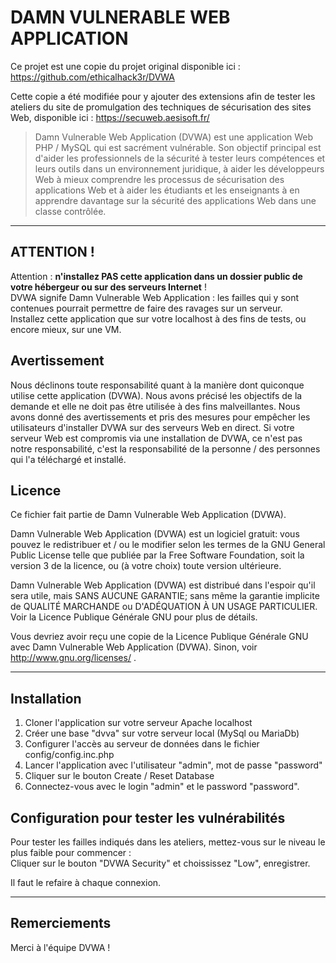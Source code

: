 # DAMN VULNERABLE WEB APPLICATION

Ce projet est une copie du projet original disponible ici : https://github.com/ethicalhack3r/DVWA

Cette copie a été modifiée pour y ajouter des extensions afin de tester les ateliers du site de promulgation des techniques de sécurisation des sites Web, disponible ici : https://secuweb.aesisoft.fr/

> Damn Vulnerable Web Application (DVWA) est une application Web PHP / MySQL qui est sacrément vulnérable. Son objectif principal est d'aider les professionnels de la sécurité à tester leurs compétences et leurs outils dans un environnement juridique, à aider les développeurs Web à mieux comprendre les processus de sécurisation des applications Web et à aider les étudiants et les enseignants à en apprendre davantage sur la sécurité des applications Web dans une classe contrôlée. 

___

## ATTENTION !

Attention : **n'installez PAS cette application dans un dossier public de votre hébergeur ou sur des serveurs Internet** ! <br/>
DVWA signife Damn Vulnerable Web Application : les failles qui y sont contenues pourrait permettre de faire des ravages sur un serveur. <br/>
Installez cette application que sur votre localhost à des fins de tests, ou encore mieux, sur une VM.

## Avertissement
Nous déclinons toute responsabilité quant à la manière dont quiconque utilise cette application (DVWA). Nous avons précisé les objectifs de la demande et elle ne doit pas être utilisée à des fins malveillantes. Nous avons donné des avertissements et pris des mesures pour empêcher les utilisateurs d'installer DVWA sur des serveurs Web en direct. Si votre serveur Web est compromis via une installation de DVWA, ce n'est pas notre responsabilité, c'est la responsabilité de la personne / des personnes qui l'a téléchargé et installé.

## Licence

Ce fichier fait partie de Damn Vulnerable Web Application (DVWA).

Damn Vulnerable Web Application (DVWA) est un logiciel gratuit: vous pouvez le redistribuer et / ou le modifier selon les termes de la GNU General Public License telle que publiée par la Free Software Foundation, soit la version 3 de la licence, ou (à votre choix) toute version ultérieure.

Damn Vulnerable Web Application (DVWA) est distribué dans l'espoir qu'il sera utile, mais SANS AUCUNE GARANTIE; sans même la garantie implicite de QUALITÉ MARCHANDE ou D'ADÉQUATION À UN USAGE PARTICULIER. Voir la Licence Publique Générale GNU pour plus de détails.

Vous devriez avoir reçu une copie de la Licence Publique Générale GNU avec Damn Vulnerable Web Application (DVWA). Sinon, voir http://www.gnu.org/licenses/ .

___

## Installation

1. Cloner l'application sur votre serveur Apache localhost
2. Créer une base "dvva" sur votre serveur local (MySql ou MariaDb) 
3. Configurer l'accès au serveur de données dans le fichier config/config.inc.php
4. Lancer l'application avec l'utilisateur "admin", mot de passe "password"
5. Cliquer sur le bouton Create / Reset Database
6. Connectez-vous avec le login "admin" et le password "password".

## Configuration pour tester les vulnérabilités

Pour tester les failles indiqués dans les ateliers, mettez-vous sur le niveau le plus faible pour commencer : <br/>
Cliquer sur le bouton "DVWA Security" et choississez "Low", enregistrer.

Il faut le refaire à chaque connexion.

___

## Remerciements

Merci à l'équipe DVWA !
